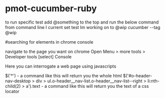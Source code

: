 # pmot-cucumber-ruby

to run specific test add @something to the top and run the below command from command line
I current set test Im working on to @wip
cucumber --tag @wip

#searching for elements in chrome console

navigate to the page you want on chrome
Open Menu > more tools > Developer tools [select] Console

Here you can interrogate a web page using javascripts

$('*') - a command like this will return you the whole html
$('#o-header-nav-desktop > div > ul.o-header__nav-list.o-header__nav-list--right > li:nth-child(2) > a').text - a command like this will return you the text of a css locator


